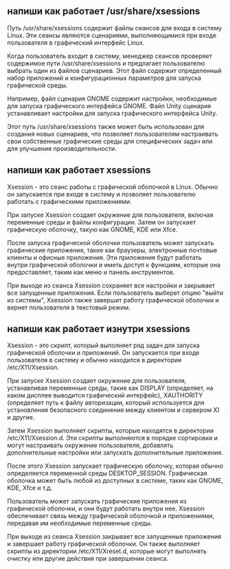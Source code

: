 ## напиши как работает /usr/share/xsessions

Путь /usr/share/xsessions содержит файлы сеансов для входа в систему Linux. Эти сеансы являются сценариями, выполняющимися при входе пользователя в графический интерфейс Linux.

Когда пользователь входит в систему, менеджер сеансов проверяет содержимое пути /usr/share/xsessions и предлагает пользователю выбрать один из файлов сценариев. Этот файл содержит определенный набор приложений и конфигурационных параметров для запуска графической среды.

Например, файл сценария GNOME содержит настройки, необходимые для запуска графического интерфейса GNOME. Файл Unity сценария устанавливает настройки для запуска графического интерфейса Unity.

Этот путь /usr/share/xsessions также может быть использован для создания новых сценариев, что позволяет пользователям настраивать свои собственные графические среды для специфических задач или для улучшения производительности.

## напиши как работает xsessions

Xsession - это сеанс работы с графической оболочкой в Linux. Обычно он запускается при входе в систему и позволяет пользователю работать с графическими приложениями.

При запуске Xsession создает окружение для пользователя, включая переменные среды и файлы конфигурации. Затем он запускает графическую оболочку, такую как GNOME, KDE или Xfce.

После запуска графической оболочки пользователь может запускать графические приложения, такие как браузеры, электронные почтовые клиенты и офисные приложения. Эти приложения будут работать внутри графической оболочки и иметь доступ к функциям, которые она предоставляет, таким как меню и панель инструментов.

При выходе из сеанса Xsession сохраняет все настройки и закрывает все запущенные приложения. Если пользователь выберет опцию "выйти из системы", Xsession также завершит работу графической оболочки и вернет пользователя в текстовый режим.

## напиши как работает изнутри xsessions

Xsession - это скрипт, который выполняет ряд задач для запуска графической оболочки и приложений. Он запускается при входе пользователя в систему и обычно находится в директории /etc/X11/Xsession.

При запуске Xsession создает окружение для пользователя, устанавливая переменные среды, такие как DISPLAY (определяет, на каком дисплее выводится графический интерфейс), XAUTHORITY (определяет путь к файлу авторизации, который используется для установления безопасного соединения между клиентом и сервером X) и другие.

Затем Xsession выполняет скрипты, которые находятся в директории /etc/X11/Xsession.d. Эти скрипты выполняются в порядке сортировки и могут настраивать окружение пользователя, добавлять дополнительные настройки или запускать дополнительные приложения.

После этого Xsession запускает графическую оболочку, которая обычно определяется переменной среды DESKTOP_SESSION. Графическая оболочка может быть любой из доступных в системе, таких как GNOME, KDE, Xfce и т.д.

Пользователь может запускать графические приложения из графической оболочки, и они будут работать внутри нее. Xsession обеспечивает связь между графической оболочкой и приложениями, передавая им необходимые переменные среды.

При выходе из сеанса Xsession закрывает все запущенные приложения и завершает работу графической оболочки. Он также выполняет скрипты из директории /etc/X11/Xreset.d, которые могут выполнять очистку или другие действия при завершении сеанса.